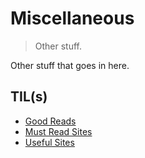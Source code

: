 # Miscellaneous

> Other stuff.

Other stuff that goes in here.

## TIL(s)

- [Good Reads](good-reads.md)
- [Must Read Sites](must-read-sites.md)
- [Useful Sites](useful-sites.md)
